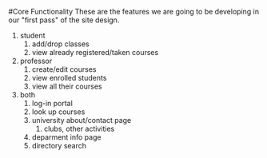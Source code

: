 #Core Functionality
These are the features we are going to be developing in our "first pass"
of the site design.

1. student
	1. add/drop classes
	2. view already registered/taken courses
2. professor
	1. create/edit courses
	2. view enrolled students
	3. view all their courses
3. both
	1. log-in portal
	2. look up courses	
	3. university about/contact page
		1. clubs, other activities
	4. deparment info page
	5. directory search